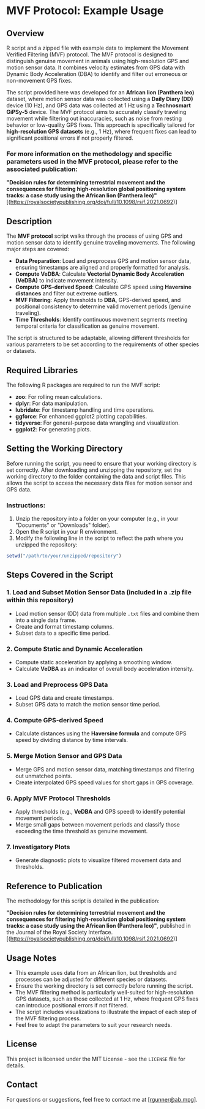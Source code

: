 # MVF Protocol: Example Usage

## Overview

R script and a zipped file with example data to implement the Movement Verified Filtering (MVF) protocol. The MVF protocol is designed to distinguish genuine movement in animals using high-resolution GPS and motion sensor data. It combines velocity estimates from GPS data with Dynamic Body Acceleration (DBA) to identify and filter out erroneous or non-movement GPS fixes.

The script provided here was developed for an **African lion (Panthera leo)** dataset, where motion sensor data was collected using a **Daily Diary (DD)** device (10 Hz), and GPS data was collected at 1 Hz using a **Technosmart GiPSy-5** device. The MVF protocol aims to accurately classify traveling movement while filtering out inaccuracies, such as noise from resting behavior or low-quality GPS fixes. This approach is specifically tailored for **high-resolution GPS datasets** (e.g., 1 Hz), where frequent fixes can lead to significant positional errors if not properly filtered.

 ### For more information on the methodology and specific parameters used in the MVF protocol, please refer to the associated publication:

**"Decision rules for determining terrestrial movement and the consequences for filtering high-resolution global positioning system tracks: a case study using the African lion (Panthera leo)"** [(https://royalsocietypublishing.org/doi/full/10.1098/rsif.2021.0692)]

## Description

The **MVF protocol** script walks through the process of using GPS and motion sensor data to identify genuine traveling movements. The following major steps are covered:

- **Data Preparation**: Load and preprocess GPS and motion sensor data, ensuring timestamps are aligned and properly formatted for analysis.
- **Compute VeDBA**: Calculate **Vectorial Dynamic Body Acceleration (VeDBA)** to indicate movement intensity.
- **Compute GPS-derived Speed**: Calculate GPS speed using **Haversine distances** and filter out extreme outliers.
- **MVF Filtering**: Apply thresholds to **DBA**, GPS-derived speed, and positional consistency to determine valid movement periods (genuine traveling).
- **Time Thresholds**: Identify continuous movement segments meeting temporal criteria for classification as genuine movement.

The script is structured to be adaptable, allowing different thresholds for various parameters to be set according to the requirements of other species or datasets.

## Required Libraries

The following R packages are required to run the MVF script:

- **zoo**: For rolling mean calculations.
- **dplyr**: For data manipulation.
- **lubridate**: For timestamp handling and time operations.
- **ggforce**: For enhanced ggplot2 plotting capabilities.
- **tidyverse**: For general-purpose data wrangling and visualization.
- **ggplot2**: For generating plots.

## Setting the Working Directory

Before running the script, you need to ensure that your working directory is set correctly. After downloading and unzipping the repository, set the working directory to the folder containing the data and script files. This allows the script to access the necessary data files for motion sensor and GPS data.

### Instructions:
1. Unzip the repository into a folder on your computer (e.g., in your "Documents" or "Downloads" folder).
2. Open the R script in your R environment.
3. Modify the following line in the script to reflect the path where you unzipped the repository:

```r
setwd("/path/to/your/unzipped/repository")
```
## Steps Covered in the Script

### 1. Load and Subset Motion Sensor Data (included in a .zip file within this repository)
- Load motion sensor (DD) data from multiple `.txt` files and combine them into a single data frame.
- Create and format timestamp columns.
- Subset data to a specific time period.

### 2. Compute Static and Dynamic Acceleration
- Compute static acceleration by applying a smoothing window.
- Calculate **VeDBA** as an indicator of overall body acceleration intensity.

### 3. Load and Preprocess GPS Data
- Load GPS data and create timestamps.
- Subset GPS data to match the motion sensor time period.

### 4. Compute GPS-derived Speed
- Calculate distances using the **Haversine formula** and compute GPS speed by dividing distance by time intervals.

### 5. Merge Motion Sensor and GPS Data
- Merge GPS and motion sensor data, matching timestamps and filtering out unmatched points.
- Create interpolated GPS speed values for short gaps in GPS coverage.

### 6. Apply MVF Protocol Thresholds
- Apply thresholds (e.g., **VeDBA** and GPS speed) to identify potential movement periods.
- Merge small gaps between movement periods and classify those exceeding the time threshold as genuine movement.

### 7. Investigatory Plots
- Generate diagnostic plots to visualize filtered movement data and thresholds.

## Reference to Publication

The methodology for this script is detailed in the publication:

**"Decision rules for determining terrestrial movement and the consequences for filtering high-resolution global positioning system tracks: a case study using the African lion (Panthera leo)"**, published in the Journal of the Royal Society Interface. [(https://royalsocietypublishing.org/doi/full/10.1098/rsif.2021.0692)]

## Usage Notes

- This example uses data from an African lion, but thresholds and processes can be adjusted for different species or datasets.
- Ensure the working directory is set correctly before running the script.
- The MVF filtering method is particularly well-suited for high-resolution GPS datasets, such as those collected at 1 Hz, where frequent GPS fixes can introduce positional errors if not filtered.
- The script includes visualizations to illustrate the impact of each step of the MVF filtering process.
- Feel free to adapt the parameters to suit your research needs.

## License

This project is licensed under the MIT License - see the `LICENSE` file for details.

## Contact

For questions or suggestions, feel free to contact me at [rgunner@ab.mpg].
